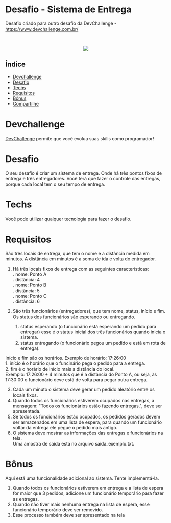 # Desafio - Sistema de Entrega
Desafio criado para outro desafio da DevChallenge - https://www.devchallenge.com.br/

<br />
<p align="center">
  <a href="http://www.freepik.com">
    <img src="https://image.freepik.com/free-photo/delivery-uniform-boy-work-courier_1368-6381.jpg" >
  </a>
</p>

## Índice

* [Devchallenge](#devchallenge) 
* [Desafio](#desafio)
* [Techs](#techs)
* [Requisitos](#requisitos)
* [Bônus](#bônus)
* [Compartilhe](#compartilhe)

# Devchallenge
<a href="https://devchallenge.now.sh/"> DevChallenge</a> permite que você evolua suas skills como programador!

# Desafio
O seu desafio é criar um sistema de entrega. Onde há três pontos fixos de entrega e três entregadores.
Você terá que fazer o controle das entregas, porque cada local tem o seu tempo de entrega.

# Techs
Você pode utilizar qualquer tecnologia para fazer o desafio.

# Requisitos
São três locais de entrega, que tem o nome e a distância medida em minutos. A distância em minutos é a soma de ida e volta do entregador.
1. Há três locais fixos de entrega com as seguintes características: <br/>
  . nome: Ponto A <br/>
  . distância: 4 <br/>
  . nome: Ponto B <br/>
  . distância: 5 <br/>
  . nome: Ponto C <br/>
  . distância: 6 <br/>
  
2. São três funcionários (entregadores), que tem nome, status, início e fim. <br/>
Os status dos funcionários são esperando ou entregando. <br/>
    1. status esperando (o funcionário está esperando um pedido para entregar) esse é o status inicial dos três funcionários quando inicia o sistema. <br/>
    2. status entregando (o funcionário pegou um pedido e está em rota de entrega). <br/>
    
Início e fim são os horários. Exemplo de horário: 17:26:00 <br/>
    1. início é o horário que o funcinário pega o pedido para a entrega. <br/>
    2. fim é o horário de início mais a distância do local. <br/>
    Exemplo: 17:26:00 + 4 minutos que é a distância do Ponto A, ou seja, às 17:30:00 o funcionário deve está de volta para pegar outra entrega.<br/>
  
3. Cada um minuto o sistema deve gerar um pedido aleatório entre os locais fixos. <br/>
4. Quando todos os funcionários estiverem ocupados nas entregas, a mensagem: "Todos os funcionários estão fazendo entregas.", deve ser apresentada. <br/>
5. Se todos os funcionários estão ocupados, os pedidos gerados devem ser armazenados em uma lista de espera, para quando um funcionário voltar da entrega ele pegue o pedido mais antigo. <br/>
6. O sistema deve mostrar as informações das entregas e funcionários na tela. <br/>
Uma amostra de saída está no arquivo saida_exemplo.txt.<br/>

# Bônus

Aqui está uma funcionalidade adicional ao sistema. Tente implementá-la. <br/>

1. Quando todos os funcionários estiverem em entrega e a lista de espera for maior que 3 pedidos, adicione um funcionário temporário para fazer as entregas.<br/>
2. Quando não tiver mais nenhuma entrega na lista de espera, esse funcionário temporário deve ser removido.
3. Esse processo também deve ser apresentado na tela








